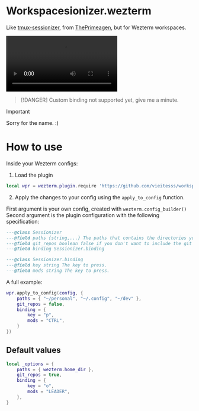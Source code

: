 # Workspacesionizer.wezterm

Like [tmux-sessionizer](https://github.com/ThePrimeagen/.dotfiles/blob/602019e902634188ab06ea31251c01c1a43d1621/bin/.local/scripts/tmux-sessionizer#L4), from [ThePrimeagen](https://github.com/ThePrimeagen), but for Wezterm workspaces.

![video](/assets/demo.mp4)

> [!DANGER]
> Custom binding not supported yet, give me a minute.

> [!IMPORTANT]
> Sorry for the name. :)

# How to use

Inside your Wezterm configs:

1. Load the plugin

```lua
local wpr = wezterm.plugin.require 'https://github.com/vieitesss/workspacesionizer.wezterm'
```

2. Apply the changes to your config using the `apply_to_config` function.

First argument is your own config, created with `wezterm.config_builder()`
Second argument is the plugin configuration with the following specification:

```lua
---@class Sessionizer
---@field paths {string,...} The paths that contains the directories you want to switch into.
---@field git_repos boolean false if you don't want to include the git repositories from your HOME dir in the directories to switch into.
---@field binding Sessionizer.binding

---@class Sessionizer.binding
---@field key string The key to press.
---@field mods string The key to press.
```

A full example:

```lua
wpr.apply_to_config(config, {
    paths = { "~/personal", "~/.config", "~/dev" },
    git_repos = false,
    binding = {
        key = "p",
        mods = "CTRL",
    }
})
```

## Default values

```lua
local _options = {
    paths = { wezterm.home_dir },
    git_repos = true,
    binding = {
        key = "o",
        mods = "LEADER",
    },
}
```
